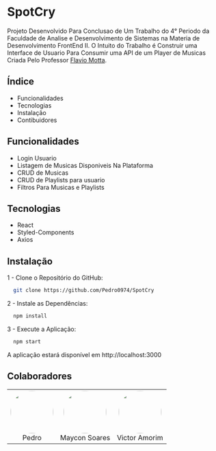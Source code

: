 # SpotCry
  Projeto Desenvolvido Para Conclusao de Um Trabalho do 4° Periodo da Faculdade de Analise e Desenvolvimento de Sistemas na Materia de Desenvolvimento FrontEnd II. O Intuito do Trabalho é Construir uma Interface de Usuario Para Consumir uma API  de um Player de Musicas Criada Pelo Professor [Flavio Motta](https://github.com/FlavioAAMotta).

## Índice
  * Funcionalidades
  * Tecnologias
  * Instalação
  * Contibuidores

## Funcionalidades
  * Login Usuario
  * Listagem de Musicas Disponiveis Na Plataforma
  * CRUD de Musicas
  * CRUD de Playlists para usuario
  * Filtros Para Musicas e Playlists

## Tecnologias
  * React
  * Styled-Components
  * Axios

## Instalação
  1 - Clone o Repositório do GitHub:
  ```bash
    git clone https://github.com/Pedro0974/SpotCry
  ```

  2 - Instale as Dependências:
  ```bash
    npm install
  ```

  3 - Execute a Aplicação:
  ```bash
    npm start
  ```
  A aplicação estará disponível em http://localhost:3000

## Colaboradores

<div align="center">
  <table>
    <tr>
      <td align="center">
        <a href="https://github.com/Pedro0974" style="text-decoration: none;">
          <img src="https://avatars.githubusercontent.com/u/111787020?v=4" width="100" height="100" style="border-radius: 50%;">
          <br>
          Pedro
        </a>
      </td>
      <td align="center">
        <a href="https://github.com/MayconPS" style="text-decoration: none;">
          <img src="https://avatars.githubusercontent.com/u/106105543?v=4" width="100" height="100" style="border-radius: 50%;">
          <br>
          Maycon Soares
        </a>
      </td>
      <td align="center">
        <a href="https://github.com/uVictorA" style="text-decoration: none;">
          <img src="https://avatars.githubusercontent.com/u/126802636?v=4" width="100" height="100" style="border-radius: 50%;">
          <br>
          Victor Amorim
        </a>
      </td>
    </tr>
  </table>
</div>



